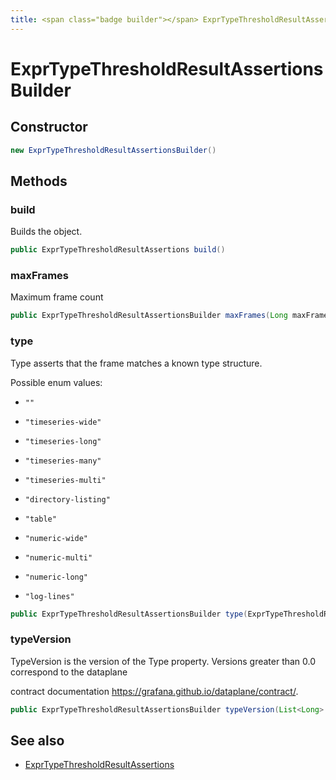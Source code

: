 ```yaml
---
title: <span class="badge builder"></span> ExprTypeThresholdResultAssertionsBuilder
---
```

# <span class="badge builder"></span> ExprTypeThresholdResultAssertionsBuilder

## Constructor

```java
new ExprTypeThresholdResultAssertionsBuilder()
```
## Methods

### <span class="badge object-method"></span> build

Builds the object.

```java
public ExprTypeThresholdResultAssertions build()
```

### <span class="badge object-method"></span> maxFrames

Maximum frame count

```java
public ExprTypeThresholdResultAssertionsBuilder maxFrames(Long maxFrames)
```

### <span class="badge object-method"></span> type

Type asserts that the frame matches a known type structure.

Possible enum values:

 - `""` 

 - `"timeseries-wide"` 

 - `"timeseries-long"` 

 - `"timeseries-many"` 

 - `"timeseries-multi"` 

 - `"directory-listing"` 

 - `"table"` 

 - `"numeric-wide"` 

 - `"numeric-multi"` 

 - `"numeric-long"` 

 - `"log-lines"` 

```java
public ExprTypeThresholdResultAssertionsBuilder type(ExprTypeThresholdResultAssertionsType type)
```

### <span class="badge object-method"></span> typeVersion

TypeVersion is the version of the Type property. Versions greater than 0.0 correspond to the dataplane

contract documentation https://grafana.github.io/dataplane/contract/.

```java
public ExprTypeThresholdResultAssertionsBuilder typeVersion(List<Long> typeVersion)
```

## See also

 * <span class="badge object-type-class"></span> [ExprTypeThresholdResultAssertions](./object-ExprTypeThresholdResultAssertions.md)
